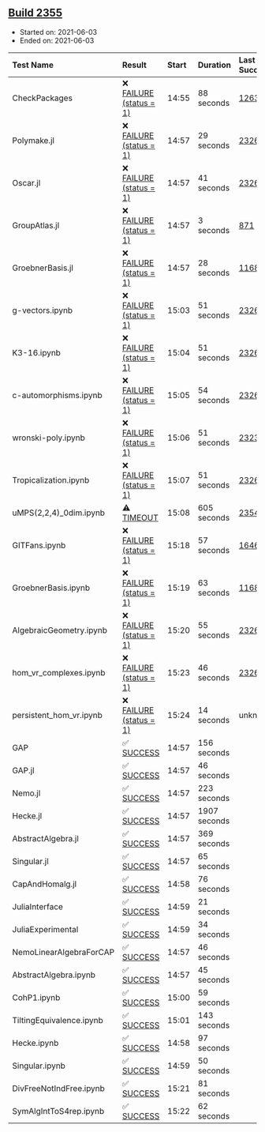 ## [Build 2355](https://oscarci.mathematik.uni-kl.de/job/oscar-stable/2355/)

* Started on: 2021-06-03
* Ended on: 2021-06-03

| Test Name    | Result | Start | Duration | Last Success | First Failure |
|:-------------|:-------|:------|:---------|:-------------|:--------------|
| CheckPackages | ❌ [FAILURE (status = 1)](https://oscarci.mathematik.uni-kl.de/job/oscar-stable/2355/artifact/logs/build-2355/CheckPackages.log) | 14:55 | 88 seconds | [1263](https://oscarci.mathematik.uni-kl.de/job/oscar-stable/1263/) | [1264](https://oscarci.mathematik.uni-kl.de/job/oscar-stable/1264/) |
| Polymake.jl | ❌ [FAILURE (status = 1)](https://oscarci.mathematik.uni-kl.de/job/oscar-stable/2355/artifact/logs/build-2355/Polymake.jl.log) | 14:57 | 29 seconds | [2326](https://oscarci.mathematik.uni-kl.de/job/oscar-stable/2326/) | [2327](https://oscarci.mathematik.uni-kl.de/job/oscar-stable/2327/) |
| Oscar.jl | ❌ [FAILURE (status = 1)](https://oscarci.mathematik.uni-kl.de/job/oscar-stable/2355/artifact/logs/build-2355/Oscar.jl.log) | 14:57 | 41 seconds | [2326](https://oscarci.mathematik.uni-kl.de/job/oscar-stable/2326/) | [2327](https://oscarci.mathematik.uni-kl.de/job/oscar-stable/2327/) |
| GroupAtlas.jl | ❌ [FAILURE (status = 1)](https://oscarci.mathematik.uni-kl.de/job/oscar-stable/2355/artifact/logs/build-2355/GroupAtlas.jl.log) | 14:57 | 3 seconds | [871](https://oscarci.mathematik.uni-kl.de/job/oscar-stable/871/) | [872](https://oscarci.mathematik.uni-kl.de/job/oscar-stable/872/) |
| GroebnerBasis.jl | ❌ [FAILURE (status = 1)](https://oscarci.mathematik.uni-kl.de/job/oscar-stable/2355/artifact/logs/build-2355/GroebnerBasis.jl.log) | 14:57 | 28 seconds | [1168](https://oscarci.mathematik.uni-kl.de/job/oscar-stable/1168/) | [1169](https://oscarci.mathematik.uni-kl.de/job/oscar-stable/1169/) |
| g-vectors.ipynb | ❌ [FAILURE (status = 1)](https://oscarci.mathematik.uni-kl.de/job/oscar-stable/2355/artifact/logs/build-2355/g-vectors.ipynb.log) | 15:03 | 51 seconds | [2326](https://oscarci.mathematik.uni-kl.de/job/oscar-stable/2326/) | [2327](https://oscarci.mathematik.uni-kl.de/job/oscar-stable/2327/) |
| K3-16.ipynb | ❌ [FAILURE (status = 1)](https://oscarci.mathematik.uni-kl.de/job/oscar-stable/2355/artifact/logs/build-2355/K3-16.ipynb.log) | 15:04 | 51 seconds | [2326](https://oscarci.mathematik.uni-kl.de/job/oscar-stable/2326/) | [2327](https://oscarci.mathematik.uni-kl.de/job/oscar-stable/2327/) |
| c-automorphisms.ipynb | ❌ [FAILURE (status = 1)](https://oscarci.mathematik.uni-kl.de/job/oscar-stable/2355/artifact/logs/build-2355/c-automorphisms.ipynb.log) | 15:05 | 54 seconds | [2326](https://oscarci.mathematik.uni-kl.de/job/oscar-stable/2326/) | [2327](https://oscarci.mathematik.uni-kl.de/job/oscar-stable/2327/) |
| wronski-poly.ipynb | ❌ [FAILURE (status = 1)](https://oscarci.mathematik.uni-kl.de/job/oscar-stable/2355/artifact/logs/build-2355/wronski-poly.ipynb.log) | 15:06 | 51 seconds | [2323](https://oscarci.mathematik.uni-kl.de/job/oscar-stable/2323/) | [2324](https://oscarci.mathematik.uni-kl.de/job/oscar-stable/2324/) |
| Tropicalization.ipynb | ❌ [FAILURE (status = 1)](https://oscarci.mathematik.uni-kl.de/job/oscar-stable/2355/artifact/logs/build-2355/Tropicalization.ipynb.log) | 15:07 | 51 seconds | [2326](https://oscarci.mathematik.uni-kl.de/job/oscar-stable/2326/) | [2327](https://oscarci.mathematik.uni-kl.de/job/oscar-stable/2327/) |
| uMPS(2,2,4)_0dim.ipynb | ⚠ [TIMEOUT](https://oscarci.mathematik.uni-kl.de/job/oscar-stable/2355/artifact/logs/build-2355/uMPS-2-2-4-_0dim.ipynb.log) | 15:08 | 605 seconds | [2354](https://oscarci.mathematik.uni-kl.de/job/oscar-stable/2354/) | [2355](https://oscarci.mathematik.uni-kl.de/job/oscar-stable/2355/) |
| GITFans.ipynb | ❌ [FAILURE (status = 1)](https://oscarci.mathematik.uni-kl.de/job/oscar-stable/2355/artifact/logs/build-2355/GITFans.ipynb.log) | 15:18 | 57 seconds | [1646](https://oscarci.mathematik.uni-kl.de/job/oscar-stable/1646/) | [1647](https://oscarci.mathematik.uni-kl.de/job/oscar-stable/1647/) |
| GroebnerBasis.ipynb | ❌ [FAILURE (status = 1)](https://oscarci.mathematik.uni-kl.de/job/oscar-stable/2355/artifact/logs/build-2355/GroebnerBasis.ipynb.log) | 15:19 | 63 seconds | [1168](https://oscarci.mathematik.uni-kl.de/job/oscar-stable/1168/) | [1169](https://oscarci.mathematik.uni-kl.de/job/oscar-stable/1169/) |
| AlgebraicGeometry.ipynb | ❌ [FAILURE (status = 1)](https://oscarci.mathematik.uni-kl.de/job/oscar-stable/2355/artifact/logs/build-2355/AlgebraicGeometry.ipynb.log) | 15:20 | 55 seconds | [2326](https://oscarci.mathematik.uni-kl.de/job/oscar-stable/2326/) | [2327](https://oscarci.mathematik.uni-kl.de/job/oscar-stable/2327/) |
| hom_vr_complexes.ipynb | ❌ [FAILURE (status = 1)](https://oscarci.mathematik.uni-kl.de/job/oscar-stable/2355/artifact/logs/build-2355/hom_vr_complexes.ipynb.log) | 15:23 | 46 seconds | [2326](https://oscarci.mathematik.uni-kl.de/job/oscar-stable/2326/) | [2327](https://oscarci.mathematik.uni-kl.de/job/oscar-stable/2327/) |
| persistent_hom_vr.ipynb | ❌ [FAILURE (status = 1)](https://oscarci.mathematik.uni-kl.de/job/oscar-stable/2355/artifact/logs/build-2355/persistent_hom_vr.ipynb.log) | 15:24 | 14 seconds | unknown | unknown |
| GAP | ✅ [SUCCESS](https://oscarci.mathematik.uni-kl.de/job/oscar-stable/2355/artifact/logs/build-2355/GAP.log) | 14:57 | 156 seconds |  |  |
| GAP.jl | ✅ [SUCCESS](https://oscarci.mathematik.uni-kl.de/job/oscar-stable/2355/artifact/logs/build-2355/GAP.jl.log) | 14:57 | 46 seconds |  |  |
| Nemo.jl | ✅ [SUCCESS](https://oscarci.mathematik.uni-kl.de/job/oscar-stable/2355/artifact/logs/build-2355/Nemo.jl.log) | 14:57 | 223 seconds |  |  |
| Hecke.jl | ✅ [SUCCESS](https://oscarci.mathematik.uni-kl.de/job/oscar-stable/2355/artifact/logs/build-2355/Hecke.jl.log) | 14:57 | 1907 seconds |  |  |
| AbstractAlgebra.jl | ✅ [SUCCESS](https://oscarci.mathematik.uni-kl.de/job/oscar-stable/2355/artifact/logs/build-2355/AbstractAlgebra.jl.log) | 14:57 | 369 seconds |  |  |
| Singular.jl | ✅ [SUCCESS](https://oscarci.mathematik.uni-kl.de/job/oscar-stable/2355/artifact/logs/build-2355/Singular.jl.log) | 14:57 | 65 seconds |  |  |
| CapAndHomalg.jl | ✅ [SUCCESS](https://oscarci.mathematik.uni-kl.de/job/oscar-stable/2355/artifact/logs/build-2355/CapAndHomalg.jl.log) | 14:58 | 76 seconds |  |  |
| JuliaInterface | ✅ [SUCCESS](https://oscarci.mathematik.uni-kl.de/job/oscar-stable/2355/artifact/logs/build-2355/JuliaInterface.log) | 14:59 | 21 seconds |  |  |
| JuliaExperimental | ✅ [SUCCESS](https://oscarci.mathematik.uni-kl.de/job/oscar-stable/2355/artifact/logs/build-2355/JuliaExperimental.log) | 14:59 | 34 seconds |  |  |
| NemoLinearAlgebraForCAP | ✅ [SUCCESS](https://oscarci.mathematik.uni-kl.de/job/oscar-stable/2355/artifact/logs/build-2355/NemoLinearAlgebraForCAP.log) | 14:57 | 46 seconds |  |  |
| AbstractAlgebra.ipynb | ✅ [SUCCESS](https://oscarci.mathematik.uni-kl.de/job/oscar-stable/2355/artifact/logs/build-2355/AbstractAlgebra.ipynb.log) | 14:57 | 45 seconds |  |  |
| CohP1.ipynb | ✅ [SUCCESS](https://oscarci.mathematik.uni-kl.de/job/oscar-stable/2355/artifact/logs/build-2355/CohP1.ipynb.log) | 15:00 | 59 seconds |  |  |
| TiltingEquivalence.ipynb | ✅ [SUCCESS](https://oscarci.mathematik.uni-kl.de/job/oscar-stable/2355/artifact/logs/build-2355/TiltingEquivalence.ipynb.log) | 15:01 | 143 seconds |  |  |
| Hecke.ipynb | ✅ [SUCCESS](https://oscarci.mathematik.uni-kl.de/job/oscar-stable/2355/artifact/logs/build-2355/Hecke.ipynb.log) | 14:58 | 97 seconds |  |  |
| Singular.ipynb | ✅ [SUCCESS](https://oscarci.mathematik.uni-kl.de/job/oscar-stable/2355/artifact/logs/build-2355/Singular.ipynb.log) | 14:59 | 50 seconds |  |  |
| DivFreeNotIndFree.ipynb | ✅ [SUCCESS](https://oscarci.mathematik.uni-kl.de/job/oscar-stable/2355/artifact/logs/build-2355/DivFreeNotIndFree.ipynb.log) | 15:21 | 81 seconds |  |  |
| SymAlgIntToS4rep.ipynb | ✅ [SUCCESS](https://oscarci.mathematik.uni-kl.de/job/oscar-stable/2355/artifact/logs/build-2355/SymAlgIntToS4rep.ipynb.log) | 15:22 | 62 seconds |  |  |
